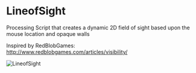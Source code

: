 # LineofSight
Processing Script that creates a dynamic 2D field of sight based upon the mouse location and opaque walls

Inspired by RedBlobGames: http://www.redblobgames.com/articles/visibility/

 ![LineofSight](lineofsite.png "Field of Sight")
